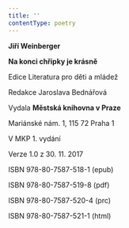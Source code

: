 ```yaml
---
title: ''
contentType: poetry
---
```


<section>

**Jiří Weinberger**

**Na konci chřipky je krásně**

Edice Literatura pro děti a mládež

Redakce Jaroslava Bednářová

Vydala **Městská knihovna v Praze**

Mariánské nám. 1, 115 72 Praha 1

V MKP 1. vydání

Verze 1.0 z 30. 11. 2017

ISBN 978-80-7587-518-1 (epub)

ISBN 978-80-7587-519-8 (pdf)

ISBN 978-80-7587-520-4 (prc)

ISBN 978-80-7587-521-1 (html)

</section>
